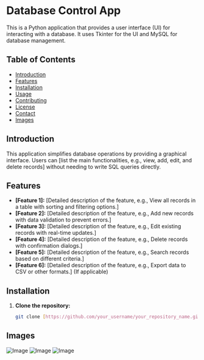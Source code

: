 



# Database Control App

This is a Python application that provides a user interface (UI) for interacting with a database. It uses Tkinter for the UI and MySQL for database management.

## Table of Contents

- [Introduction](#introduction)
- [Features](#features)
- [Installation](#installation)
- [Usage](#usage)
- [Contributing](#contributing)
- [License](#license)
- [Contact](#contact)
- [Images](#Imaegs)

## Introduction

This application simplifies database operations by providing a graphical interface. Users can [list the main functionalities, e.g., view, add, edit, and delete records] without needing to write SQL queries directly.

## Features

* **[Feature 1]:** [Detailed description of the feature, e.g., View all records in a table with sorting and filtering options.]
* **[Feature 2]:** [Detailed description of the feature, e.g., Add new records with data validation to prevent errors.]
* **[Feature 3]:** [Detailed description of the feature, e.g., Edit existing records with real-time updates.]
* **[Feature 4]:** [Detailed description of the feature, e.g., Delete records with confirmation dialogs.]
* **[Feature 5]:** [Detailed description of the feature, e.g., Search records based on different criteria.]
* **[Feature 6]:** [Detailed description of the feature, e.g., Export data to CSV or other formats.] (If applicable)

## Installation

1. **Clone the repository:**
   ```bash
   git clone [https://github.com/your_username/your_repository_name.git](https://www.google.com/search?q=https://github.com/your_username/your_repository_name.git)

## Images
![Image](https://github.com/user-attachments/assets/5e9e5d63-7f7a-426c-8db0-b590dc1e4027)
![Image](https://github.com/user-attachments/assets/e59d1cf3-0fcd-46e1-bc93-8bcbdbdbaf57)
![Image](https://github.com/user-attachments/assets/afdca2b3-1c33-4748-808d-165456edc439)

